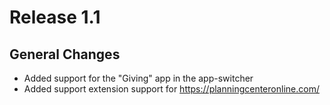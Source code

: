 # Release 1.1

## General Changes
- Added support for the "Giving" app in the app-switcher
- Added support extension support for https://planningcenteronline.com/
